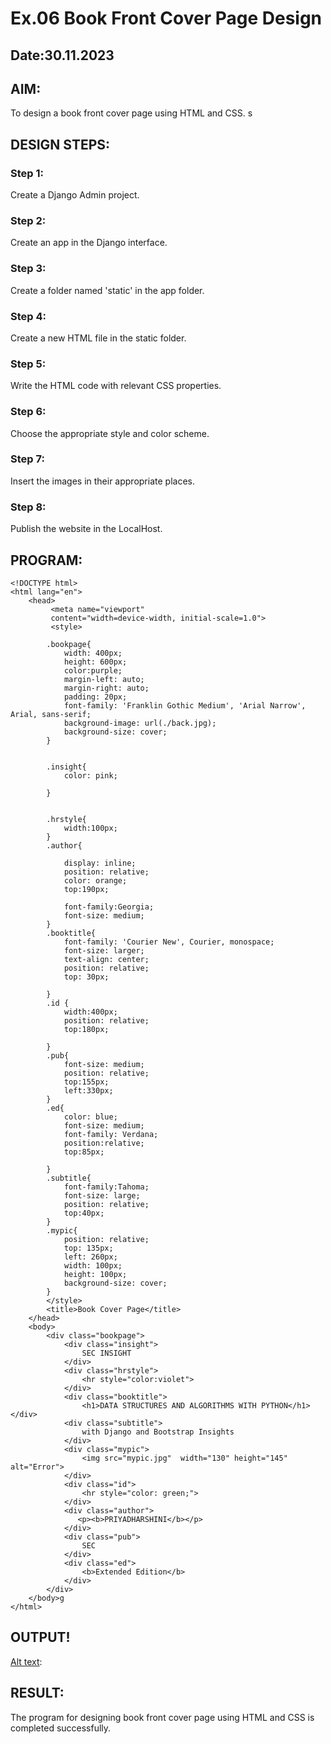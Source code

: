 # Ex.06 Book Front Cover Page Design
## Date:30.11.2023

## AIM:
To design a book front cover page using HTML and CSS.
s
## DESIGN STEPS:

### Step 1:
Create a Django Admin project.

### Step 2:
Create an app in the Django interface.

### Step 3:
Create a folder named 'static' in the app folder.

### Step 4:
Create a new HTML file in the static folder.

### Step 5:
Write the HTML code with relevant CSS properties.

### Step 6:
Choose the appropriate style and color scheme.

### Step 7:
Insert the images in their appropriate places.

### Step 8:
Publish the website in the LocalHost.

## PROGRAM:
```
<!DOCTYPE html>
<html lang="en">
    <head>
         <meta name="viewport" 
         content="width=device-width, initial-scale=1.0">
         <style>

        .bookpage{
            width: 400px;
            height: 600px;
            color:purple;
            margin-left: auto;
            margin-right: auto;
            padding: 20px;
            font-family: 'Franklin Gothic Medium', 'Arial Narrow', Arial, sans-serif;
            background-image: url(./back.jpg);
            background-size: cover;
        }
            

        .insight{
            color: pink;

        }

        
        .hrstyle{
            width:100px;
        }
        .author{
        
            display: inline;
            position: relative;
            color: orange;
            top:190px;
            
            font-family:Georgia;
            font-size: medium;
        }
        .booktitle{
            font-family: 'Courier New', Courier, monospace;
            font-size: larger;
            text-align: center;
            position: relative;
            top: 30px;
        
        }
        .id {
            width:400px;
            position: relative;
            top:180px;
            
        }
        .pub{
            font-size: medium;
            position: relative;
            top:155px;
            left:330px;
        }
        .ed{
            color: blue;
            font-size: medium;
            font-family: Verdana;
            position:relative;
            top:85px;

        }
        .subtitle{
            font-family:Tahoma;
            font-size: large;
            position: relative;
            top:40px;
        }
        .mypic{
            position: relative;
            top: 135px;
            left: 260px;
            width: 100px;
            height: 100px;
            background-size: cover;
        }
        </style>
        <title>Book Cover Page</title>
    </head>
    <body>
        <div class="bookpage">
            <div class="insight">
                SEC INSIGHT
            </div>
            <div class="hrstyle">
                <hr style="color:violet">
            </div>
            <div class="booktitle">
                <h1>DATA STRUCTURES AND ALGORITHMS WITH PYTHON</h1></div>
            <div class="subtitle">
                with Django and Bootstrap Insights
            </div>
            <div class="mypic">
                <img src="mypic.jpg"  width="130" height="145" alt="Error">
            </div>
            <div class="id">
                <hr style="color: green;">
            </div>
            <div class="author">
               <p><b>PRIYADHARSHINI</b></p>
            </div>
            <div class="pub">
                SEC
            </div>
            <div class="ed">
                <b>Extended Edition</b>
            </div>
        </div>
    </body>g
</html>
```

## OUTPUT!

[Alt text](<Screenshot (16).png>):



## RESULT:
The program for designing book front cover page using HTML and CSS is completed successfully.
